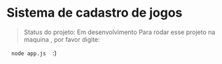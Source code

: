 <h1>Sistema de cadastro de jogos</h1>

> Status do projeto: Em desenvolvimento
Para rodar esse projeto na maquina , por favor digite:
 
` ` `
node app.js
` ` `
:)